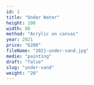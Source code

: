 ```yaml
---
id: 1
title: "Under Water"
height: 100
width: 80
method: "Acrylic on canvas"
year: 2021
price: "6200"
fileName: "2021-under-vand.jpg"
medie: "painting"
draft: "false"
slug: "under-vand"
weight: "20"
---
```

